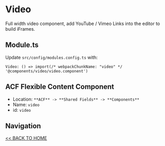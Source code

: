 # Video

Full width video component, add YouTube / Vimeo Links into the editor to build iFrames.

## Module.ts

Update `src/config/modules.config.ts` with:

`Video: () => import(/* webpackChunkName: "video" */ '@components/video/video.component')`

## ACF Flexible Content Component

- Location: `**ACF** -> **Shared Fields** -> **Components**`
- Name: `video`
- id: `video`

## Navigation

[<< BACK TO HOME](../README.md)
